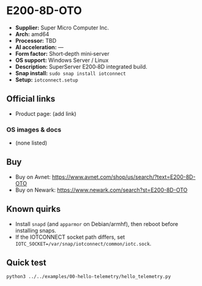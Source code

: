 # E200-8D-OTO

- **Supplier:** Super Micro Computer  Inc.
- **Arch:** amd64
- **Processor:** TBD
- **AI acceleration:** —
- **Form factor:** Short‑depth mini‑server
- **OS support:** Windows Server / Linux
- **Description:** SuperServer E200‑8D integrated build.
- **Snap install:** `sudo snap install iotconnect`
- **Setup:** `iotconnect.setup`

## Official links
- Product page: (add link)

### OS images & docs
- (none listed)

## Buy
- Buy on Avnet: https://www.avnet.com/shop/us/search/?text=E200-8D-OTO
- Buy on Newark: https://www.newark.com/search?st=E200-8D-OTO

## Known quirks
- Install `snapd` (and `apparmor` on Debian/armhf), then reboot before installing snaps.
- If the IOTCONNECT socket path differs, set `IOTC_SOCKET=/var/snap/iotconnect/common/iotc.sock`.

## Quick test
```bash
python3 ../../examples/00-hello-telemetry/hello_telemetry.py
```

